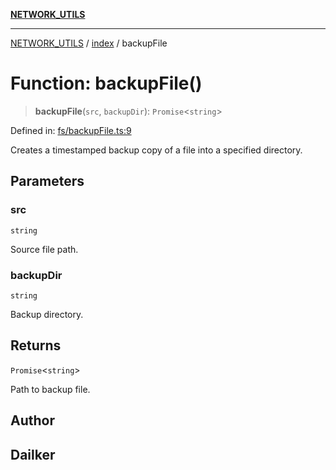 [**NETWORK_UTILS**](../../README.md)

***

[NETWORK_UTILS](../../README.md) / [index](../README.md) / backupFile

# Function: backupFile()

> **backupFile**(`src`, `backupDir`): `Promise`\<`string`\>

Defined in: [fs/backupFile.ts:9](https://github.com/dailker/everyutil/blob/7c30ec40bbb398255a9be572db0a537e8bcb9c11/src/fs/backupFile.ts#L9)

Creates a timestamped backup copy of a file into a specified directory.

## Parameters

### src

`string`

Source file path.

### backupDir

`string`

Backup directory.

## Returns

`Promise`\<`string`\>

Path to backup file.

## Author

## Dailker
